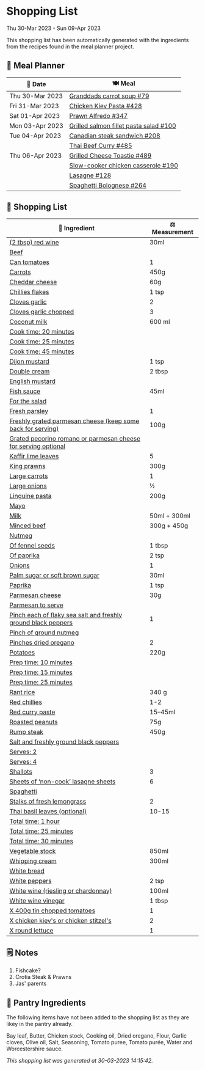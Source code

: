 # Shopping List

Thu 30-Mar 2023 - Sun 09-Apr 2023

This shopping list has been automatically generated with the ingredients from the recipes found in the meal planner project.

## 📅 Meal Planner

|📅 Date| 🍽️ Meal|
|----|----|
|Thu 30-Mar 2023|[Granddads carrot soup #79](https://github.com/jcallaghan/The-Cookbook/issues/79)|
|Fri 31-Mar 2023|[Chicken Kiev Pasta #428](https://github.com/jcallaghan/The-Cookbook/issues/428)|
|Sat 01-Apr 2023|[Prawn Alfredo #347](https://github.com/jcallaghan/The-Cookbook/issues/347)|
|Mon 03-Apr 2023|[Grilled salmon fillet pasta salad #100](https://github.com/jcallaghan/The-Cookbook/issues/100)|
|Tue 04-Apr 2023|[Canadian steak sandwich #208](https://github.com/jcallaghan/The-Cookbook/issues/208)|
||[Thai Beef Curry #485](https://github.com/jcallaghan/The-Cookbook/issues/485)|
|Thu 06-Apr 2023|[Grilled Cheese Toastie #489](https://github.com/jcallaghan/The-Cookbook/issues/489)|
||[Slow-cooker chicken casserole #190](https://github.com/jcallaghan/The-Cookbook/issues/190)|
||[Lasagne  #128](https://github.com/jcallaghan/The-Cookbook/issues/128)|
||[Spaghetti  Bolognese #264](https://github.com/jcallaghan/The-Cookbook/issues/264)|

## 🛒 Shopping List

| 🍌 Ingredient| ⚖️ Measurement|
|----------|-----------|
|[(2 tbsp) red wine](https://www.sainsburys.co.uk/gol-ui/SearchResults/(2%20tbsp)%20red%20wine)|30ml|
|[Beef](https://www.sainsburys.co.uk/gol-ui/SearchResults/Beef)||
|[Can tomatoes](https://www.sainsburys.co.uk/gol-ui/SearchResults/Can%20tomatoes)|1|
|[Carrots](https://www.sainsburys.co.uk/gol-ui/SearchResults/Carrots)|450g|
|[Cheddar cheese](https://www.sainsburys.co.uk/gol-ui/SearchResults/Cheddar%20cheese)|60g|
|[Chillies flakes](https://www.sainsburys.co.uk/gol-ui/SearchResults/Chillies%20flakes)|1 tsp|
|[Cloves garlic](https://www.sainsburys.co.uk/gol-ui/SearchResults/Cloves%20garlic)|2|
|[Cloves garlic chopped](https://www.sainsburys.co.uk/gol-ui/SearchResults/Cloves%20garlic%20chopped)|3|
|[Coconut milk](https://www.sainsburys.co.uk/gol-ui/SearchResults/Coconut%20milk)|600 ml|
|[Cook time: 20 minutes](https://www.sainsburys.co.uk/gol-ui/SearchResults/Cook%20time:%2020%20minutes)||
|[Cook time: 25 minutes](https://www.sainsburys.co.uk/gol-ui/SearchResults/Cook%20time:%2025%20minutes)||
|[Cook time: 45 minutes](https://www.sainsburys.co.uk/gol-ui/SearchResults/Cook%20time:%2045%20minutes)||
|[Dijon mustard](https://www.sainsburys.co.uk/gol-ui/SearchResults/Dijon%20mustard)|1 tsp|
|[Double cream](https://www.sainsburys.co.uk/gol-ui/SearchResults/Double%20cream)|2 tbsp|
|[English mustard](https://www.sainsburys.co.uk/gol-ui/SearchResults/English%20mustard)||
|[Fish sauce](https://www.sainsburys.co.uk/gol-ui/SearchResults/Fish%20sauce)|45ml|
|[For the salad](https://www.sainsburys.co.uk/gol-ui/SearchResults/For%20the%20salad)||
|[Fresh parsley](https://www.sainsburys.co.uk/gol-ui/SearchResults/Fresh%20parsley)|1|
|[Freshly grated parmesan cheese (keep some back for serving)](https://www.sainsburys.co.uk/gol-ui/SearchResults/Freshly%20grated%20parmesan%20cheese%20(keep%20some%20back%20for%20serving))|100g|
|[Grated pecorino romano or parmesan cheese for serving optional](https://www.sainsburys.co.uk/gol-ui/SearchResults/Grated%20pecorino%20romano%20or%20parmesan%20cheese%20for%20serving%20optional)||
|[Kaffir lime leaves](https://www.sainsburys.co.uk/gol-ui/SearchResults/Kaffir%20lime%20leaves)|5|
|[King prawns](https://www.sainsburys.co.uk/gol-ui/SearchResults/King%20prawns)|300g|
|[Large carrots](https://www.sainsburys.co.uk/gol-ui/SearchResults/Large%20carrots)|1|
|[Large onions](https://www.sainsburys.co.uk/gol-ui/SearchResults/Large%20onions)|½|
|[Linguine pasta](https://www.sainsburys.co.uk/gol-ui/SearchResults/Linguine%20pasta)|200g|
|[Mayo](https://www.sainsburys.co.uk/gol-ui/SearchResults/Mayo)||
|[Milk](https://www.sainsburys.co.uk/gol-ui/SearchResults/Milk)|50ml + 300ml|
|[Minced beef](https://www.sainsburys.co.uk/gol-ui/SearchResults/Minced%20beef)|300g + 450g|
|[Nutmeg](https://www.sainsburys.co.uk/gol-ui/SearchResults/Nutmeg)||
|[Of fennel seeds](https://www.sainsburys.co.uk/gol-ui/SearchResults/Of%20fennel%20seeds)|1 tbsp|
|[Of paprika](https://www.sainsburys.co.uk/gol-ui/SearchResults/Of%20paprika)|2 tsp|
|[Onions](https://www.sainsburys.co.uk/gol-ui/SearchResults/Onions)|1|
|[Palm sugar or soft brown sugar](https://www.sainsburys.co.uk/gol-ui/SearchResults/Palm%20sugar%20or%20soft%20brown%20sugar)|30ml|
|[Paprika](https://www.sainsburys.co.uk/gol-ui/SearchResults/Paprika)|1 tsp|
|[Parmesan cheese](https://www.sainsburys.co.uk/gol-ui/SearchResults/Parmesan%20cheese)|30g|
|[Parmesan to serve](https://www.sainsburys.co.uk/gol-ui/SearchResults/Parmesan%20to%20serve)||
|[Pinch each of flaky sea salt and freshly ground black peppers](https://www.sainsburys.co.uk/gol-ui/SearchResults/Pinch%20each%20of%20flaky%20sea%20salt%20and%20freshly%20ground%20black%20peppers)|1|
|[Pinch of ground nutmeg](https://www.sainsburys.co.uk/gol-ui/SearchResults/Pinch%20of%20ground%20nutmeg)||
|[Pinches dried oregano](https://www.sainsburys.co.uk/gol-ui/SearchResults/Pinches%20dried%20oregano)|2|
|[Potatoes](https://www.sainsburys.co.uk/gol-ui/SearchResults/Potatoes)|220g|
|[Prep time: 10 minutes](https://www.sainsburys.co.uk/gol-ui/SearchResults/Prep%20time:%2010%20minutes)||
|[Prep time: 15 minutes](https://www.sainsburys.co.uk/gol-ui/SearchResults/Prep%20time:%2015%20minutes)||
|[Prep time: 25 minutes](https://www.sainsburys.co.uk/gol-ui/SearchResults/Prep%20time:%2025%20minutes)||
|[Rant rice](https://www.sainsburys.co.uk/gol-ui/SearchResults/Rant%20rice)|340 g|
|[Red chillies](https://www.sainsburys.co.uk/gol-ui/SearchResults/Red%20chillies)|1-2|
|[Red curry paste](https://www.sainsburys.co.uk/gol-ui/SearchResults/Red%20curry%20paste)|15–45ml|
|[Roasted peanuts](https://www.sainsburys.co.uk/gol-ui/SearchResults/Roasted%20peanuts)|75g|
|[Rump steak](https://www.sainsburys.co.uk/gol-ui/SearchResults/Rump%20steak)|450g|
|[Salt and freshly ground black peppers](https://www.sainsburys.co.uk/gol-ui/SearchResults/Salt%20and%20freshly%20ground%20black%20peppers)||
|[Serves: 2](https://www.sainsburys.co.uk/gol-ui/SearchResults/Serves:%202)||
|[Serves: 4](https://www.sainsburys.co.uk/gol-ui/SearchResults/Serves:%204)||
|[Shallots](https://www.sainsburys.co.uk/gol-ui/SearchResults/Shallots)|3|
|[Sheets of ‘non-cook’ lasagne sheets](https://www.sainsburys.co.uk/gol-ui/SearchResults/Sheets%20of%20‘non-cook’%20lasagne%20sheets)|6|
|[Spaghetti](https://www.sainsburys.co.uk/gol-ui/SearchResults/Spaghetti)||
|[Stalks of fresh lemongrass](https://www.sainsburys.co.uk/gol-ui/SearchResults/Stalks%20of%20fresh%20lemongrass)|2|
|[Thai basil leaves (optional)](https://www.sainsburys.co.uk/gol-ui/SearchResults/Thai%20basil%20leaves%20(optional))|10-15|
|[Total time: 1 hour](https://www.sainsburys.co.uk/gol-ui/SearchResults/Total%20time:%201%20hour)||
|[Total time: 25 minutes](https://www.sainsburys.co.uk/gol-ui/SearchResults/Total%20time:%2025%20minutes)||
|[Total time: 30 minutes](https://www.sainsburys.co.uk/gol-ui/SearchResults/Total%20time:%2030%20minutes)||
|[Vegetable stock](https://www.sainsburys.co.uk/gol-ui/SearchResults/Vegetable%20stock)|850ml|
|[Whipping cream](https://www.sainsburys.co.uk/gol-ui/SearchResults/Whipping%20cream)|300ml|
|[White bread](https://www.sainsburys.co.uk/gol-ui/SearchResults/White%20bread)||
|[White peppers](https://www.sainsburys.co.uk/gol-ui/SearchResults/White%20peppers)|2 tsp|
|[White wine (riesling or chardonnay)](https://www.sainsburys.co.uk/gol-ui/SearchResults/White%20wine%20(riesling%20or%20chardonnay))|100ml|
|[White wine vinegar](https://www.sainsburys.co.uk/gol-ui/SearchResults/White%20wine%20vinegar)|1 tbsp|
|[X 400g tin chopped tomatoes](https://www.sainsburys.co.uk/gol-ui/SearchResults/X%20400g%20tin%20chopped%20tomatoes)|1|
|[X chicken kiev's or chicken stitzel's](https://www.sainsburys.co.uk/gol-ui/SearchResults/X%20chicken%20kiev's%20or%20chicken%20stitzel's)|2|
|[X round lettuce](https://www.sainsburys.co.uk/gol-ui/SearchResults/X%20round%20lettuce)|1|

## 🗒️ Notes

1. Fishcake?
1. Crotia Steak & Prawns
1. Jas' parents

## 🏪 Pantry Ingredients

The following items have not been added to the shopping list as they are likey in the pantry already.

Bay leaf, Butter, Chicken stock, Cooking oil, Dried oregano, Flour, Garlic cloves, Olive oil, Salt, Seasoning, Tomato puree, Tomato purée, Water and Worcestershire sauce.


_This shopping list was generated at 30-03-2023 14:15:42._
